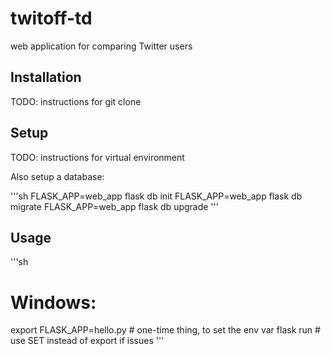 # twitoff-td
 web application for comparing Twitter users


## Installation

TODO: instructions for git clone

## Setup

TODO: instructions for virtual environment

Also setup a database:

'''sh
FLASK_APP=web_app flask db init 
FLASK_APP=web_app flask db migrate 
FLASK_APP=web_app flask db upgrade 
'''

## Usage

'''sh

# Windows:
export FLASK_APP=hello.py # one-time thing, to set the env var
flask run                 # use SET instead of export if issues
'''
